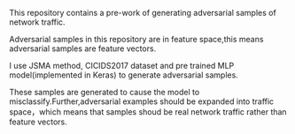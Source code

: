 This repository contains a pre-work of generating adversarial samples of network traffic.

Adversarial samples in this repository are in feature space,this means adversarial samples are feature vectors.

I use JSMA method, CICIDS2017 dataset and pre trained MLP model(implemented in Keras) to generate adversarial samples.

These samples are generated to cause the model to misclassify.Further,adversarial examples should be expanded into traffic space，which means that samples shoud be real network traffic rather than
feature vectors.
